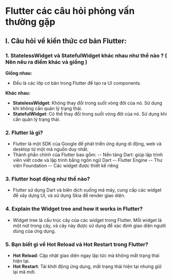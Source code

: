 # Flutter các câu hỏi phỏng vấn thường gặp

## I. Câu hỏi về kiến thức cơ bản Flutter:

### 1. StatelessWidget và StatefulWidget khác nhau như thế nào ? ( Nên nêu ra điểm khác và giống )

**Giống nhau:**

- Đều là các lớp cơ bản trong Flutter để tạo ra UI components.

**Khác nhau:**

- **StatelessWidget**: Không thay đổi trong suốt vòng đời của nó. Sử dụng khi không cần quản lý trạng thái.
- **StatefulWidget**: Có thể thay đổi trong suốt vòng đời của nó. Sử dụng khi cần quản lý trạng thái.

### 2. Flutter là gì?

- Flutter là một SDK của Google để phát triển ứng dụng di động, web và desktop từ một mã nguồn duy nhất.
- Thành phần chính của Flutter bao gồm:
  -- Nền tảng Dart: giúp lập trình viên viết code và lập trình bằng ngôn ngữ Dart
  -- Flutter Engine
  -- Thư viện Foundation
  -- Các widget được thiết kế riêng

### 3. Flutter hoạt động như thế nào?

- Flutter sử dụng Dart và biên dịch xuống mã máy, cung cấp các widget để xây dựng UI, và sử dụng Skia để render giao diện.

### 4. Explain the Widget tree and how it works in Flutter?

- Widget tree là cấu trúc cây của các widget trong Flutter. Mỗi widget là một nút trong cây, và cây này được sử dụng để xác định giao diện người dùng của ứng dụng.

### 5. Bạn biết gì về Hot Reload và Hot Restart trong Flutter?

- **Hot Reload**: Cập nhật giao diện ngay lập tức mà không mất trạng thái hiện tại.
- **Hot Restart**: Tái khởi động ứng dụng, mất trạng thái hiện tại nhưng giữ lại mã mới.
